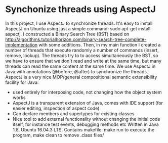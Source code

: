 # Synchonize threads using AspectJ
In this project, I use AspectJ to synchronize threads. It's easy to install AspectJ on Ubuntu using just a simple command: 
sudo apt-get install aspectj. I constructed a Binary Search Tree (BST) based on
http://algorithms.tutorialhorizon.com/binary-search-tree-complete-implementation with some additions. Then, in my main function 
I created a number of threads that execute randomly a number of commands (insert, remove, lookup). The threads try to to access 
simultaneously the BST, so we have to ensure that we don't read and write at the same time, but many threads can read the same
content at the same time. We use AspectJ in Java with annotations (@before, @after) to synchronize the threads. AspectJ is a 
very nice MOP/general compositional semantic extensibility facility for Java:
- used entirely for interposing code, not changing how the object system works
- AspectJ is a transparent extension of Java, comes with IDE support (for easier editing, inspection of aspect code)
- Can declare members and supertypes for existing classes
- Nice tool to add external functionality without changing the initial code itself, for instance test events, debugging methods etc
Written in Java 1.8, Ubuntu 16.04.3 LTS. Contains makefile: make run to execute the program, make clean to remove .class files/
